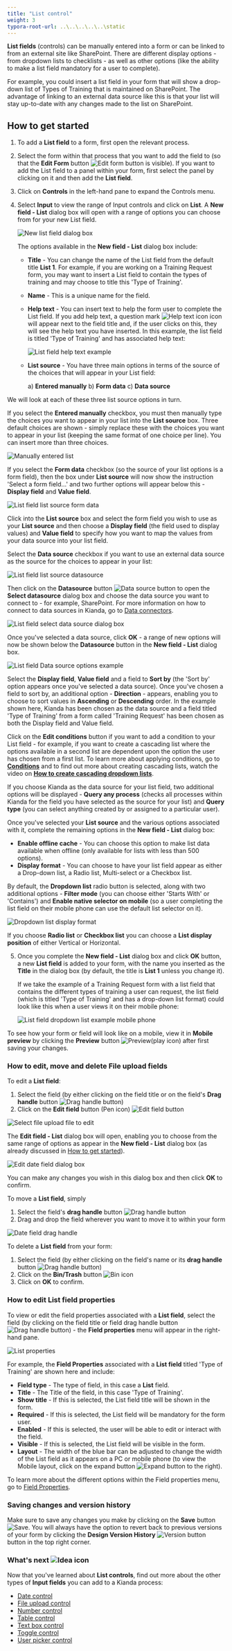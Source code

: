 ```yaml
---
title: "List control"
weight: 3
typora-root-url: ..\..\..\..\..\static
---
```


**List fields** (controls) can be manually entered into a form or can be linked to from an external site like SharePoint. There are different display options - from dropdown lists to checklists - as well as other options (like the ability to make a list field mandatory for a user to complete). 

For example, you could insert a list field in your form that will show a drop-down list of Types of Training that is maintained on SharePoint. The advantage of linking to an external data source like this is that your list will stay up-to-date with any changes made to the list on SharePoint.

## How to get started

1. To add a **List field** to a form, first open the relevant process. 

2. Select the form within that process that you want to add the field to (so that the **Edit Form** button ![Edit form button](/images/penicon.png) is visible). If you want to add the List field to a panel within your form, first select the panel by clicking on it and then add the **List field**.

3. Click on **Controls** in the left-hand pane to expand the Controls menu.

4. Select **Input** to view the range of Input controls and click on **List**. A **New field - List** dialog box will open with a range of options you can choose from for your new List field.

	![New list field dialog box](/images/list-field-dialog-box.jpg)

	The options available in the **New field - List** dialog box include:

   - **Title** - You can change the name of the List field from the default title **List 1**. For example, if you are working on a Training Request form, you may want to insert a List field to contain the types of training and may choose to title this 'Type of Training'.

   - **Name** - This is a unique name for the field.

   - **Help text** - You can insert text to help the form user to complete the List field. If you add help text, a question mark ![Help text icon](/images/help-icon.jpg) icon will appear next to the field title and, if the user clicks on this, they will see the help text you have inserted. In this example, the list field is titled 'Type of Training' and has associated help text:

     ![List field help text example](/images/list-field-help-text.jpg)

   - **List source** - You have three main options in terms of the source of the choices that will appear in your List field: 

		a) **Entered manually** 
		b) **Form data**
		c) **Data source**

We will look at each of these three list source options in turn.

If you select the **Entered manually** checkbox, you must then manually type the choices you want to appear in your list into the **List source** box. Three default choices are shown - simply replace these with the choices you want to appear in your list (keeping the same format of one choice per line). You can insert more than three choices.

![Manually entered list](/images/list-source-manually.jpg)

If you select the **Form data** checkbox (so the source of your list options is a form field), then the box under **List source** will now show the instruction 'Select a form field...' and two further options will appear below this - **Display field** and **Value field**. 

![List field list source form data](/images/list-source-form-data.jpg)      

Click into the **List source** box and select the form field you wish to use as your **List source** and then choose a **Display field** (the field used to display values) and **Value field** to specify how you want to map the values from your data source into your list field.

Select the **Data source** checkbox if you want to use an external data source as the source for the choices to appear in your list:

![List field list source datasource](/images/list-source-datasource.jpg)

Then click on the **Datasource** button ![Data source button](/images/datasource.png) to open the **Select datasource** dialog box and choose the data source you want to connect to - for example, SharePoint. For more information on how to connect to data sources in Kianda, go to [Data connectors](/docs/platform/connectors/).

![List field select data source dialog box](/images/list-select-data-source.jpg)

Once you've selected a data source, click **OK** - a range of new options will now be shown below the **Datasource** button in the **New field - List** dialog box.

![List field Data source options example](/images/list-datasource-options.jpg)

Select the **Display field**, **Value field** and a field to **Sort by** (the 'Sort by' option appears once you've selected a data source). Once you've chosen a field to sort by, an additional option - **Direction** - appears, enabling you to choose to sort values in **Ascending** or **Descending** order. In the example shown here, Kianda has been chosen as the data source and a field titled 'Type of Training' from a form called 'Training Request' has been chosen as both the Display field and Value field.

Click on the **Edit conditions** button if you want to add a condition to your List field - for example, if you want to create a cascading list where the options available in a second list are dependent upon the option the user has chosen from a first list. To learn more about applying conditions, go to [**Conditions**](/docs/platform/rules/general/add-conditions/) and to find out more about creating cascading lists, watch the video on [**How to create cascading dropdown lists**](/docs/how-to/create-cascading-dropdown-lists/).

If you choose Kianda as the data source for your list field, two additional options will be displayed - **Query any process** (checks all processes within Kianda for the field you have selected as the source for your list) and **Query type** (you can select anything created by or assigned to a particular user).

 Once you've selected your **List source** and the various options associated with it, complete the remaining options in the **New field - List** dialog box:

- **Enable offline cache** - You can choose this option to make list data available when offline (only available for lists with less than 500 options). 
- **Display format** - You can choose to have your list field appear as either a Drop-down list, a Radio list, Multi-select or a Checkbox list.

By default, the **Dropdown list** radio button is selected, along with two additional options - **Filter mode** (you can choose either 'Starts With' or 'Contains') and **Enable native selector on mobile** (so a user completing the list field on their mobile phone can use the default list selector on it).

![Dropdown list display format](/images/list-display-format.jpg)

If you choose **Radio list** or **Checkbox list** you can choose a **List display position** of either Vertical or Horizontal.  

5. Once you complete the **New field - List** dialog box and click **OK** button, a new **List field** is added to your form, with the name you inserted as the **Title** in the dialog box (by default, the title is **List 1** unless you change it).


	If we take the example of a Training Request form with a list field that contains the different types of training a user can request, the list field (which is titled 'Type of Training' and has a drop-down list format) could look like this when a user views it on their mobile phone:
	
	![List field dropdown list example mobile phone](/images/list-example-mobile.jpg)



To see how your form or field will look like on a mobile, view it in **Mobile preview** by clicking the **Preview** button ![Preview](/images/preview.png)(play icon) after first saving your changes.



### How to edit, move and delete File upload fields

To edit a **List field**:

1. Select the field (by either clicking on the field title or on the field's **Drag handle** button ![Drag handle button](/images/draghandlewhite-frame.png))
2. Click on the **Edit field** button (Pen icon) ![Edit field button](/images/penicon.png)

![Select file upload file to edit](/images/list-select-to-edit.jpg)

The **Edit field - List** dialog box will open, enabling you to choose from the same range of options as appear in the **New field - List** dialog box (as already discussed in [How to get started](/docs/platform/controls/input/list#how-to-get-started)).
	
![Edit date field dialog box](/images/list-edit-dialog-example.jpg)
	
You can make any changes you wish in this dialog box and then click **OK** to confirm. 

To move a **List field**, simply

1. Select the field's **drag handle** button ![Drag handle button](/images/draghandlewhite-frame.png) 
2. Drag and drop the field wherever you want to move it to within your form

![Date field drag handle](/images/list-move-draghandle.jpg)

To delete a **List field** from your form:

1. Select the field (by either clicking on the field's name or its **drag handle** button ![Drag handle button](/images/draghandlewhite-frame.png))
2. Click on the **Bin/Trash** button ![Bin icon](/images/binicon.png) 
3. Click on **OK** to confirm.


### How to edit List field properties

To view or edit the field properties associated with a **List field**, select the field (by clicking on the field title or field drag handle button ![Drag handle button](/images/draghandlewhite-frame.png)) - the **Field properties** menu will appear in the right-hand pane.

![List properties](/images/list-field-properties.jpg)

For example, the **Field Properties** associated with a **List field** titled 'Type of Training' are shown here and include:

- **Field type** - The type of field, in this case a **List** field.
- **Title** - The Title of the field, in this case 'Type of Training'.
- **Show title** - If this is selected, the List field title will be shown in the form.
- **Required** - If this is selected, the List field will be mandatory for the form user.
- **Enabled** - If this is selected, the user will be able to edit or interact with the field.
- **Visible** - If this is selected, the List field will be visible in the form.
- **Layout** - The width of the blue bar can be adjusted to change the width of the List field as it appears on a PC or mobile phone (to view the Mobile layout, click on the expand button ![Expand button](/images/expand-icon.jpg) to the right).

To learn more about the different options within the Field properties menu, go to [Field Properties](/docs/platform/controls/properties#field-properties).



### Saving changes and version history ###
Make sure to save any changes you make by clicking on the **Save** button ![Save](/images/saveprocess.png). You will always have the option to revert back to previous versions of your form by clicking the **Design Version History** ![Version button](/images/version8.png) button in the top right corner.



### What's next  ![Idea icon](/images/18.png) ###

Now that you've learned about **List controls**, find out more about the other types of **Input fields** you can add to a Kianda process:

- [Date control](/docs/platform/controls/input/date/)
- [File upload control](/docs/platform/controls/input/file-upload/)
- [Number control](/docs/platform/controls/input/number/)
- [Table control](/docs/platform/controls/input/table/)
- [Text box control](/docs/platform/controls/input/textbox/)
- [Toggle control](/docs/platform/controls/input/toggle/)
- [User picker control](/docs/platform/controls/input/user-picker/)